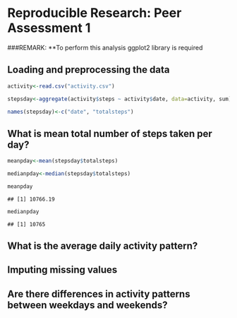 # Reproducible Research: Peer Assessment 1


###REMARK:
**To perform this analysis ggplot2 library is required

## Loading and preprocessing the data


```r
activity<-read.csv("activity.csv")

stepsday<-aggregate(activity$steps ~ activity$date, data=activity, sum)

names(stepsday)<-c("date", "totalsteps")
```


## What is mean total number of steps taken per day?


```r
meanpday<-mean(stepsday$totalsteps)

medianpday<-median(stepsday$totalsteps)

meanpday
```

```
## [1] 10766.19
```

```r
medianpday
```

```
## [1] 10765
```



## What is the average daily activity pattern?



## Imputing missing values



## Are there differences in activity patterns between weekdays and weekends?
